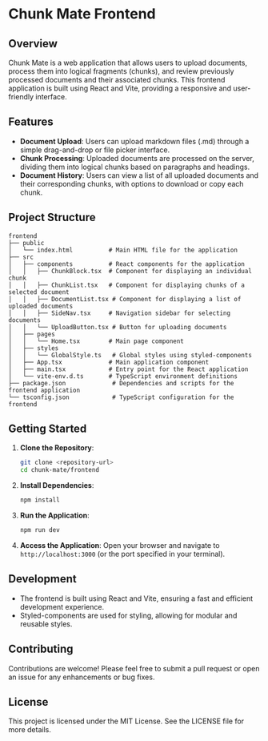 # Chunk Mate Frontend

## Overview
Chunk Mate is a web application that allows users to upload documents, process them into logical fragments (chunks), and review previously processed documents and their associated chunks. This frontend application is built using React and Vite, providing a responsive and user-friendly interface.

## Features
- **Document Upload**: Users can upload markdown files (.md) through a simple drag-and-drop or file picker interface.
- **Chunk Processing**: Uploaded documents are processed on the server, dividing them into logical chunks based on paragraphs and headings.
- **Document History**: Users can view a list of all uploaded documents and their corresponding chunks, with options to download or copy each chunk.

## Project Structure
```
frontend
├── public
│   └── index.html          # Main HTML file for the application
├── src
│   ├── components          # React components for the application
│   │   ├── ChunkBlock.tsx  # Component for displaying an individual chunk
│   │   ├── ChunkList.tsx   # Component for displaying chunks of a selected document
│   │   ├── DocumentList.tsx # Component for displaying a list of uploaded documents
│   │   ├── SideNav.tsx     # Navigation sidebar for selecting documents
│   │   └── UploadButton.tsx # Button for uploading documents
│   ├── pages
│   │   └── Home.tsx        # Main page component
│   ├── styles
│   │   └── GlobalStyle.ts   # Global styles using styled-components
│   ├── App.tsx             # Main application component
│   ├── main.tsx            # Entry point for the React application
│   └── vite-env.d.ts       # TypeScript environment definitions
├── package.json             # Dependencies and scripts for the frontend application
└── tsconfig.json            # TypeScript configuration for the frontend
```

## Getting Started
1. **Clone the Repository**: 
   ```bash
   git clone <repository-url>
   cd chunk-mate/frontend
   ```

2. **Install Dependencies**: 
   ```bash
   npm install
   ```

3. **Run the Application**: 
   ```bash
   npm run dev
   ```

4. **Access the Application**: Open your browser and navigate to `http://localhost:3000` (or the port specified in your terminal).

## Development
- The frontend is built using React and Vite, ensuring a fast and efficient development experience.
- Styled-components are used for styling, allowing for modular and reusable styles.

## Contributing
Contributions are welcome! Please feel free to submit a pull request or open an issue for any enhancements or bug fixes.

## License
This project is licensed under the MIT License. See the LICENSE file for more details.